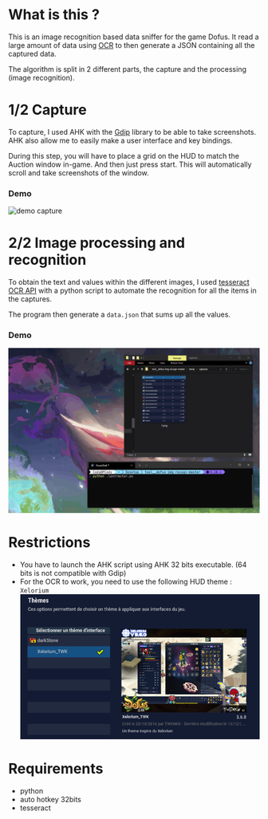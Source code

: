 
# What is this ?

This is an image recognition based data sniffer for the game Dofus. It read a large amount of data using [OCR](https://en.wikipedia.org/wiki/Optical_character_recognition) to then generate a JSON containing all the captured data.  

The algorithm is split in 2 different parts, the capture and the processing (image recognition).

# 1/2 Capture
To capture, I used AHK with the [Gdip](https://github.com/tariqporter/Gdip/blob/master/Gdip.ahk) library to be able to take screenshots. AHK also allow me to easily make a user interface and key bindings.

During this step, you will have to place a grid on the HUD to match the Auction window in-game. And then just press start. This will automatically scroll and take screenshots of the window.



### Demo
![demo capture](Demo1.gif)

# 2/2 Image processing and recognition
To obtain the text and values within the different images, I used [tesseract OCR API](https://github.com/tesseract-ocr/tesseract) with a python script to automate the recognition for all the items in the captures. 

The program then generate a `data.json` that sums up all the values.
### Demo
![demo capture](Demo2.gif)


# Restrictions
- You have to launch the AHK script using AHK 32 bits executable. (64 bits is not compatible with Gdip)
- For the OCR to work, you need to use the following HUD theme : `Xelorium`
![Theme](Theme.png)

# Requirements
- python
- auto hotkey 32bits
- tesseract

